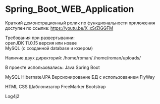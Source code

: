# Spring_Boot_WEB_Application

Краткий демонстрационный ролик по функциональности приложения доступен по ссылке: https://youtu.be/X_xSrZIGGFM



Требования при развертывании:
<br>
openJDK 11.0.15 версия или новее
<br>
MySQL (с созданной database и юзером)

Наличие двух директорий:
/home/roman/
/home/roman/uploads/


В проекте использовались:
Java 
Spring Boot

MySQL
Hibernate/JPA
Версионирование БД с использованием FlyWay

HTML
CSS
Шаблонизатор FreeMarker
Bootstrap

Log4j2



